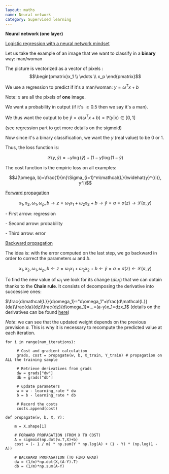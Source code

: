 ```yaml
---
layout: maths
name: Neural network
category: Supervised learning
---
```


**Neural network (one layer)**

<ins>Logistic regression with a neural network mindset</ins>

Let us take the example of an image that we want to classify in a
**binary** way: man/woman

The picture is vectorized as a vector of pixels :
$$\begin{pmatrix}x_1 \\
    \vdots \\
    x_p
\end{pmatrix}$$

We use a regression to predict if it's a man/woman: $y=\omega^Tx + b$

Note: $x$ are all the pixels of **one** image.

We want a probability in output (if it's $\ge 0.5$ then we say it's a
man).

We thus want the output to be
$\widehat{y}=\sigma(\omega^Tx + b)=\mathbb{P}(y|x) \in [0,1]$

(see regression part to get more details on the sigmoid)

Now since it's a binary classification, we want the $y$ (real value) to
be $0$ or $1$.

Thus, the loss function is:

$$\mathcal{L}(y, \widehat{y})=-y\log(\widehat{y})+(1-y)\log(1-\widehat{y})$$

The cost function is the empiric loss on all examples:

$$J(\omega, b)=\frac{1}{m}\Sigma_{i=1}^m\mathcal{L}(\widehat{y}^{(i)}, y^i)$$

<ins>Forward propagation</ins>

$$x_1,x_2, \omega_1,\omega_p,b \to z=\omega_1x_1 + \omega_2x_2 + b \to \widehat{y}=a=\sigma(z) \to \mathcal{L}(a,y)$$

\- First arrow: regression

\- Second arrow: probability

\- Third arrow: error

<ins>Backward propagation</ins>

The idea is: with the error computed on the last step, we go backward in
order to correct the parameters $\omega$ and $b$.

$$x_1,x_2, \omega_1,\omega_p,b \leftarrow z=\omega_1x_1 + \omega_2x_2 + b \leftarrow \widehat{y}=a=\sigma(z) \leftarrow \mathcal{L}(a,y)$$

To find the new value of $\omega_1$ we look for its change ($d \omega_1$) that we can obtain thanks to the **Chain rule**. It consists of decomposing the derivative into successive ones:

$\frac{d\mathcal{L}}{d\omega_1}="d\omega_1"=\frac{d\mathcal{L}}{da}\frac{da}{dz}\frac{dz}{d\omega_1}=...=(a-y)x_1=dzx_1$ (details on the derivatives can be found <a class="cleanLinkSource" href="https://www.youtube.com/watch?v=z_xiwjEdAC4">here</a>)

*Note*: we can see that the updated weight depends on the previous prevision $a$. This is why it is necessary to recompute the predicted value at each iteration.


    for i in range(num_iterations):
            
         # Cost and gradient calculation
         grads, cost = propagate(w, b, X_train, Y_train) # propagation on ALL the training sample
            
         # Retrieve derivatives from grads
         dw = grads["dw"]
         db = grads["db"]
            
         # update parameters
         w = w - learning_rate * dw
         b = b - learning_rate * db
            
         # Record the costs
         costs.append(cost)

    def propagate(w, b, X, Y):
        
        m = X.shape[1]
        
        # FORWARD PROPAGATION (FROM X TO COST)
        A = sigmoid(np.dot(w.T,X)+b)
        cost = (- 1 / m) * np.sum(Y * np.log(A) + (1 - Y) * (np.log(1 - A))
        
        # BACKWARD PROPAGATION (TO FIND GRAD)
        dw = (1/m)*np.dot(X,(A-Y).T)
        db = (1/m)*np.sum(A-Y)
